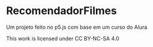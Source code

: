 # RecomendadorFilmes

Um projeto feito no p5.js com base em um curso do Alura

This work is licensed under CC BY-NC-SA 4.0 
